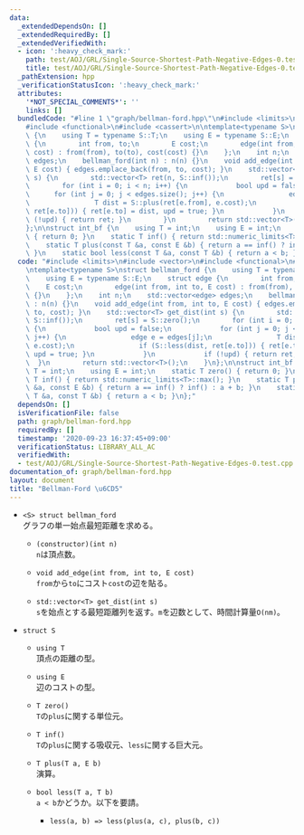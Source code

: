```yaml
---
data:
  _extendedDependsOn: []
  _extendedRequiredBy: []
  _extendedVerifiedWith:
  - icon: ':heavy_check_mark:'
    path: test/AOJ/GRL/Single-Source-Shortest-Path-Negative-Edges-0.test.cpp
    title: test/AOJ/GRL/Single-Source-Shortest-Path-Negative-Edges-0.test.cpp
  _pathExtension: hpp
  _verificationStatusIcon: ':heavy_check_mark:'
  attributes:
    '*NOT_SPECIAL_COMMENTS*': ''
    links: []
  bundledCode: "#line 1 \"graph/bellman-ford.hpp\"\n#include <limits>\n#include <vector>\n\
    #include <functional>\n#include <cassert>\n\ntemplate<typename S>\nstruct bellman_ford\
    \ {\n    using T = typename S::T;\n    using E = typename S::E;\n    struct edge\
    \ {\n        int from, to;\n        E cost;\n        edge(int from, int to, E\
    \ cost) : from(from), to(to), cost(cost) {}\n    };\n    int n;\n    std::vector<edge>\
    \ edges;\n    bellman_ford(int n) : n(n) {}\n    void add_edge(int from, int to,\
    \ E cost) { edges.emplace_back(from, to, cost); }\n    std::vector<T> get_dist(int\
    \ s) {\n        std::vector<T> ret(n, S::inf());\n        ret[s] = S::zero();\n\
    \        for (int i = 0; i < n; i++) {\n            bool upd = false;\n      \
    \      for (int j = 0; j < edges.size(); j++) {\n                edge e = edges[j];\n\
    \                T dist = S::plus(ret[e.from], e.cost);\n                if (S::less(dist,\
    \ ret[e.to])) { ret[e.to] = dist, upd = true; }\n            }\n            if\
    \ (!upd) { return ret; }\n        }\n        return std::vector<T>();\n    }\n\
    };\n\nstruct int_bf {\n    using T = int;\n    using E = int;\n    static T zero()\
    \ { return 0; }\n    static T inf() { return std::numeric_limits<T>::max(); }\n\
    \    static T plus(const T &a, const E &b) { return a == inf() ? inf() : a + b;\
    \ }\n    static bool less(const T &a, const T &b) { return a < b; }\n};\n"
  code: "#include <limits>\n#include <vector>\n#include <functional>\n#include <cassert>\n\
    \ntemplate<typename S>\nstruct bellman_ford {\n    using T = typename S::T;\n\
    \    using E = typename S::E;\n    struct edge {\n        int from, to;\n    \
    \    E cost;\n        edge(int from, int to, E cost) : from(from), to(to), cost(cost)\
    \ {}\n    };\n    int n;\n    std::vector<edge> edges;\n    bellman_ford(int n)\
    \ : n(n) {}\n    void add_edge(int from, int to, E cost) { edges.emplace_back(from,\
    \ to, cost); }\n    std::vector<T> get_dist(int s) {\n        std::vector<T> ret(n,\
    \ S::inf());\n        ret[s] = S::zero();\n        for (int i = 0; i < n; i++)\
    \ {\n            bool upd = false;\n            for (int j = 0; j < edges.size();\
    \ j++) {\n                edge e = edges[j];\n                T dist = S::plus(ret[e.from],\
    \ e.cost);\n                if (S::less(dist, ret[e.to])) { ret[e.to] = dist,\
    \ upd = true; }\n            }\n            if (!upd) { return ret; }\n      \
    \  }\n        return std::vector<T>();\n    }\n};\n\nstruct int_bf {\n    using\
    \ T = int;\n    using E = int;\n    static T zero() { return 0; }\n    static\
    \ T inf() { return std::numeric_limits<T>::max(); }\n    static T plus(const T\
    \ &a, const E &b) { return a == inf() ? inf() : a + b; }\n    static bool less(const\
    \ T &a, const T &b) { return a < b; }\n};"
  dependsOn: []
  isVerificationFile: false
  path: graph/bellman-ford.hpp
  requiredBy: []
  timestamp: '2020-09-23 16:37:45+09:00'
  verificationStatus: LIBRARY_ALL_AC
  verifiedWith:
  - test/AOJ/GRL/Single-Source-Shortest-Path-Negative-Edges-0.test.cpp
documentation_of: graph/bellman-ford.hpp
layout: document
title: "Bellman-Ford \u6CD5"
---
```


- `<S> struct bellman_ford`  
  グラフの単一始点最短距離を求める。

  - `(constructor)(int n)`  
    `n`は頂点数。

  - `void add_edge(int from, int to, E cost)`  
    `from`から`to`にコスト`cost`の辺を貼る。

  - `std::vector<T> get_dist(int s)`  
    `s`を始点とする最短距離列を返す。`m`を辺数として、時間計算量`O(nm)`。

- `struct S`
  - `using T`  
    頂点の距離の型。

  - `using E`  
    辺のコストの型。

  - `T zero()`  
    `T`の`plus`に関する単位元。

  - `T inf()`  
    `T`の`plus`に関する吸収元、`less`に関する巨大元。

  - `T plus(T a, E b)`  
    演算。

  - `bool less(T a, T b)`  
    `a < b`かどうか。以下を要請。
    - `less(a, b) => less(plus(a, c), plus(b, c))`